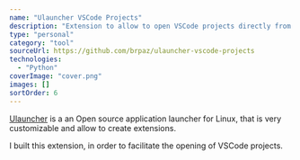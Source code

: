 ```yaml
---
name: "Ulauncher VSCode Projects"
description: "Extension to allow to open VSCode projects directly from Ulauncher"
type: "personal"
category: "tool"
sourceUrl: https://github.com/brpaz/ulauncher-vscode-projects
technologies:
  - "Python"
coverImage: "cover.png"
images: []
sortOrder: 6
---
```


[Ulauncher](https://ulauncher.io/) is a an Open source application launcher for Linux, that is very customizable and allow to create extensions.

I built this extension, in order to facilitate the opening of VSCode projects.

